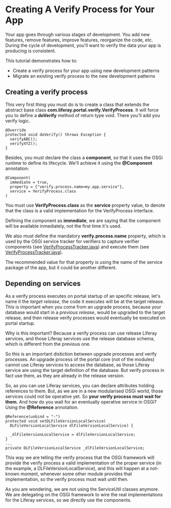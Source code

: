 # Creating A Verify Process for Your App [](id=creating-a-verify-process-for-your-app)

Your app goes through various stages of development. You add new features,
remove features, improve features, reorganize the code, etc. During the cycle of
development, you'll want to verify the data your app is producing is consistent.

This tutorial demonstrates how to:

- Create a verify process for your app using new development patterns
- Migrate an existing verify process to the new development patterns

## Creating a verify process

This very first thing you must do is to create a class that extends the abstract
base class **com.liferay.portal.verify.VerifyProcess**. It will force you to
define a **doVerify** method of return type void. There you'll add you verify
logic.

    @Override
    protected void doVerify() throws Exception {
      verifyABC();
      verifyXYZ();
    }

Besides, you must declare the class a **component**, so that it uses the OSGi
runtime to define its lifecycle. We'll achieve it using the **@Component** annotation:

    @Component(
      immediate = true,
      property = {"verify.process.name=my.app.service"},
      service = VerifyProcess.class
    )

You must use **VerifyProcess.class** as the **service** property value, to
denote that the class is a valid implementation for the VerifyProcess interface.

Defining the component as **immediate**, we are saying that the component will
be available inmediately, not the first time it's used.

We also must define the
mandatory **verify.process.name** property, which is used by the OSGi service
tracker for verifiers to capture verifier components (see [VerifyProcessTracker.java](https://github.com/liferay/liferay-portal/blob/master/modules/apps/foundation/portal/portal-verify-extender/src/main/java/com/liferay/portal/verify/extender/internal/VerifyProcessTracker.java#L152-L153)) and execute them (see [VerifyProcessTracker.java](https://github.com/liferay/liferay-portal/blob/master/modules/apps/foundation/portal/portal-verify-extender/src/main/java/com/liferay/portal/verify/extender/internal/VerifyProcessTracker.java#L344-L361)).

The recommended value for that property is using the name of the service package
of the app, but it could be another different.

## Depending on services

As a verify process executes on portal startup of an specific release, let's
name it the *target release*, the code it executes will be at the target
release. This is important when you come from an upgrade process, because your
database would start in a *previous release*, would be upgraded to the target
release, and then release verify processes would eventually be executed on
portal startup.

Why is this important? Because a verify process can use release Liferay
services, and those Liferay services use the release database schema, which is
different from the previous one.

So this is an important distiction between upgrade processes and verify
processes. An upgrade process of the portal core (not of the modules) cannot use
Liferay services to access the database, as those Liferay service are using the
target definition of the database. But verify process in fact use them, as they
are already in the release version.

So, as you can use Liferay services, you can declare attributes holding
references to them. But, as we are in a new modularised OSGi world, those
services could not be operative yet. So **your verify process must wait for
them**. And how do you wait for an eventually operative service in OSGi? Using
the **@Reference** annotation.

    @Reference(unbind = "-")
    protected void setDLFileVersionLocalService(
      DLFileVersionLocalService dlFileVersionLocalService) {

      _dlFileVersionLocalService = dlFileVersionLocalService;
    }
    ...
    private DLFileVersionLocalService _dlFileVersionLocalService;

This way we are telling the verify process that the OSGi framework will provide
the verify process a valid implementation of the proper service (in the example,
a DLFileVersionLocalService), and this will happen at a not-known moment,
whenever some other module provides that implementation, so the verify process
must wait until then.

As you are wondering, we are not using the ServiceUtil classes anymore. We are
delegating on the OSGi framework to wire the real implementations for the
Liferay services, so we directly use the components.
